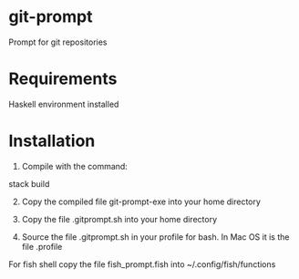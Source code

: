 # git-prompt
Prompt for git repositories

# Requirements

Haskell environment installed

# Installation

1. Compile with the command:

stack build


2. Copy the compiled file git-prompt-exe into your home directory

3. Copy the file .gitprompt.sh into your home directory

4. Source the file .gitprompt.sh in your profile for bash. In Mac OS it is the file .profile

For fish shell copy the file fish_prompt.fish into ~/.config/fish/functions
